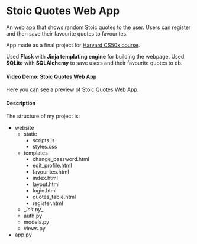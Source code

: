 # Stoic Quotes Web App
An web app that shows random Stoic quotes to the user. Users can register and then save their favourite quotes to favourites.

App made as a final project for [Harvard CS50x course](https://cs50.harvard.edu/x/2023/).

Used **Flask** with **Jinja templating engine** for building the webpage. Used **SQLite** with **SQLAlchemy** to save users and their favourite quotes to db.

#### Video Demo: [Stoic Quotes Web App](https://studio.youtube.com/video/HtdNKQfF-dQ/edit)
Here you can see a preview of Stoic Quotes Web App.

#### Description
The structure of my project is:
* website
	* static
		* scripts.js
		* styles.css
	* templates
		* change_password.html
		* edit_profile.html
		* favourites.html
		* index.html
		* layout.html
		* login.html
		* quotes_table.html
		* register.html
	* \__init.py__
	* auth.py
	* models.py
	* views.py
* app.py
